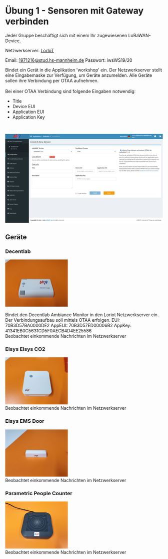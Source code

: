 
# Übung 1 - Sensoren mit Gateway verbinden


Jeder Gruppe beschäftigt sich mit einem Ihr zugewiesenen LoRaWAN-Device.

Netzwerkserver: [LorIoT](https://mvv.loriot.io)

Email: 1971216@stud.hs-mannheim.de
Passwort: iwsWS19/20
 
Bindet ein Gerät in die Applikation 'workshop' ein. Der Netzwerkserver stellt eine Eingabemaske zur Verfügung, um Geräte anzumelden. Alle Geräte sollen ihre Verbindung per OTAA aufnehmen.
<br/>
<br/>
Bei einer OTAA Verbindung sind folgende Eingaben notwendig:
* Title
* Device EUI
* Application EUI
* Application Key
<br/>

![](/images/loriot_otaa.png)

## Geräte
### Decentlab
<img src="/images/lora_devices/ambiance_decentlab.jpeg" width="200"/>

Bindet den Decentlab Ambiance Monitor in den Loriot Netzwerkserver ein. Der Verbindungsaufbau soll mittels OTAA erfolgen.
EUI:	70B3D57BA0000DE2 
AppEUI:	70B3D57ED00006B2
AppKey:	41341EB0C5631CD5F0AECB4D4EE25586
<br/>
Beobachtet einkommende Nachrichten im Netzwerkserver
### Elsys Elsys CO2
<img src="/images/lora_devices/ambiance_elsys.jpeg" width="200"/>
<br/>
Beobachtet einkommende Nachrichten im Netzwerkserver

### Elsys EMS Door
<img src="/images/lora_devices/door_elsys.jpeg" width="200"/>
<br/>
Beobachtet einkommende Nachrichten im Netzwerkserver

### Parametric People Counter
<img src="/images/lora_devices/people_counter.jpeg" width="200"/>
<br/>
Beobachtet einkommende Nachrichten im Netzwerkserver
